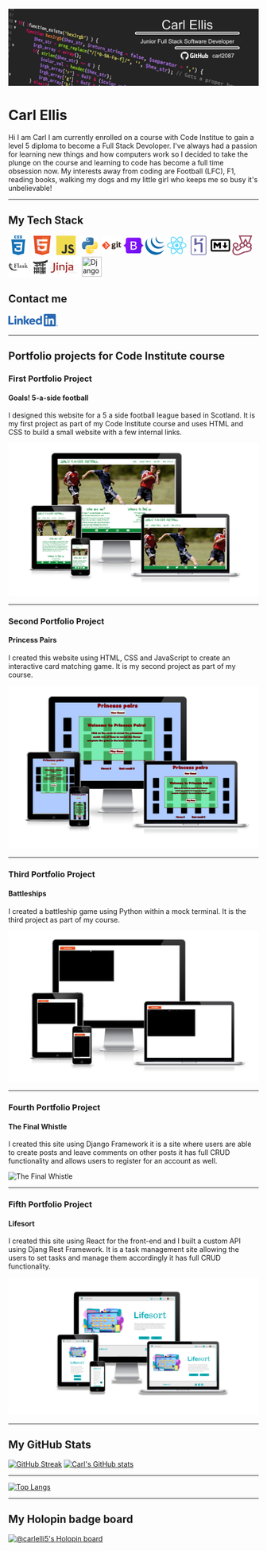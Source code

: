 ![read me file banner](https://github.com/carl2087/carl2087/blob/7f8ac0cfde2bf430ce4e253d7400608e5734e53e/updated%20Github%20banner.jpg)

# Carl Ellis


Hi I am Carl I am currently enrolled on a course with Code Institue to gain a level 5 diploma to become a Full Stack Devoloper. I've always had a passion for learning new things and how computers work so I decided to take the plunge on the course and learning to code has become a full time obsession now.
My interests away from coding are Football (LFC), F1, reading books, walking my dogs and my little girl who keeps me so busy it's unbelievable!
<hr>

## My Tech Stack

<div>
  <img src="https://github.com/devicons/devicon/blob/master/icons/css3/css3-plain-wordmark.svg"  title="CSS3" alt="CSS" width="40" height="40"/>&nbsp;
  <img src="https://github.com/devicons/devicon/blob/master/icons/html5/html5-original.svg" title="HTML5" alt="HTML" width="40" height="40"/>&nbsp;
  <img src="https://github.com/devicons/devicon/blob/master/icons/javascript/javascript-original.svg" title="JavaScript" alt="JavaScript" width="40" height="40"/>&nbsp;
  <img src="https://github.com/devicons/devicon/blob/master/icons/python/python-original.svg" title="Python" width="40" height="40"/>
  <img src="https://github.com/devicons/devicon/blob/master/icons/git/git-original-wordmark.svg" title="Git" **alt="Git" width="40" height="40"/>
  <img src="https://github.com/devicons/devicon/blob/master/icons/bootstrap/bootstrap-original.svg" title="Bootstrap" width="40" height="40"/>
  <img src="https://github.com/devicons/devicon/blob/master/icons/jquery/jquery-original.svg" title="jQuery" width="40" height="40"/>
  <img src="https://github.com/devicons/devicon/blob/master/icons/react/react-original.svg" title="react" width="40" height="40"/>
  <img src="https://github.com/devicons/devicon/blob/master/icons/heroku/heroku-original.svg" title="Heroku" width="40" height="40"/> 
  <img src="https://github.com/devicons/devicon/blob/master/icons/markdown/markdown-original.svg" title="Markdown" width="40" height="40"/>
  <img src="https://github.com/devicons/devicon/blob/master/icons/jest/jest-plain.svg" title="Jest" width="40" height="40"/>   
  <img src="https://github.com/devicons/devicon/blob/master/icons/flask/flask-original-wordmark.svg" title="Flask" width="40" height="40"/>
  <img src="https://github.com/carl2087/carl2087/blob/main/Jinja_software_logo.svg" title="Jinja" width="100" height="40"/>
  <img src="https://github.com/carl2087/carl2087/assets/104762835/2b87bf8f-f9ee-4936-97f9-bdd50d82f598" title="Django" width="40" height="40" />
</div>

## Contact me
  <a href="https://www.linkedin.com/in/carl-ellis-287369a6/" target="_blank"><img src="https://github.com/carl2087/carl2087/blob/61650f434f489cf2432137f016877951b33f395f/LI-Logo.png" width="100" height="25"></a>
<hr>

## Portfolio projects for Code Institute course

### First Portfolio Project
#### Goals! 5-a-side football
I designed this website for a 5 a side football league based in Scotland. It is my first project as part of my Code Institute course and uses HTML and CSS to build 
a small website with a few internal links.

[![Goals Five A Side Football](goals-5-a-side.png)](https://github.com/carl2087/goals-5-a-side-football)

<hr>

### Second Portfolio Project
#### Princess Pairs
I created this website using HTML, CSS and JavaScript to create an interactive card matching game. It is my second project as part of my course.

[![Princess pairs card game](princess-pairs.png)](https://github.com/carl2087/princess-pairs)

<hr>

### Third Portfolio Project
#### Battleships
I created a battleship game using Python within a mock terminal. It is the third project as part of my course.

[![Battleships game in Python](battleships.png)](https://github.com/carl2087/battleships)

<hr>

### Fourth Portfolio Project
#### The Final Whistle
I created this site using Django Framework it is a site where users are able to create posts and leave comments on other posts it has full CRUD functionality and allows users to register for an account as well.

![The Final Whistle](https://user-images.githubusercontent.com/104762835/235347499-419ec090-8458-4d08-b398-f88da3121f4f.png)

<hr>

### Fifth Portfolio Project
#### Lifesort

I created this site using React for the front-end and I built a custom API using Djang Rest Framework. It is a task management site allowing the users to set tasks and manage them accordingly it has full CRUD functionality.

![Lifesort](https://github.com/carl2087/carl2087/blob/main/lifesort-responsive.png)

<hr>

## My GitHub Stats

[![GitHub Streak](https://streak-stats.demolab.com?user=carl2087&theme=tokyonight&border_radius=6&date_format=M%20j%5B%2C%20Y%5D)](https://github.com/carl2087)
[![Carl's GitHub stats](https://github-readme-stats.vercel.app/api?username=carl2087&theme=tokyonight)](https://github.com/carl2087)

---

[![Top Langs](https://github-readme-stats.vercel.app/api/top-langs/?username=carl2087&theme=tokyonight)](https://github.com/carl2087)


<hr>

## My Holopin badge board
[![@carlelli5's Holopin board](https://holopin.me/carlelli5)](https://holopin.io/@carlelli5)








<!---
carl2087/carl2087 is a ✨ special ✨ repository because its `README.md` (this file) appears on your GitHub profile.
You can click the Preview link to take a look at your changes.
--->

